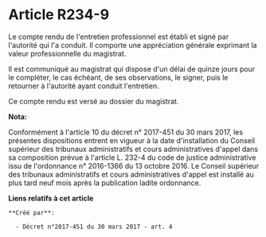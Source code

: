# Article R234-9

Le compte rendu de l'entretien professionnel est établi et signé par l'autorité qui l'a conduit. Il comporte une appréciation
générale exprimant la valeur professionnelle du magistrat.

Il est communiqué au magistrat qui dispose d'un délai de quinze jours pour le compléter, le cas échéant, de ses observations,
le signer, puis le retourner à l'autorité ayant conduit l'entretien.

Ce compte rendu est versé au dossier du magistrat.

**Nota:**

Conformément à l'article 10 du décret n° 2017-451 du 30 mars 2017, les présentes dispositions entrent en vigueur à la date
d'installation du Conseil supérieur des tribunaux administratifs et cours administratives d'appel dans sa composition prévue
à l'article L. 232-4 du code de justice administrative issu de l'ordonnance n° 2016-1366 du 13 octobre 2016. Le Conseil
supérieur des tribunaux administratifs et cours administratives d'appel est installé au plus tard neuf mois après la
publication ladite ordonnance.

**Liens relatifs à cet article**

	**Créé par**:

	  - Décret n°2017-451 du 30 mars 2017 - art. 4
